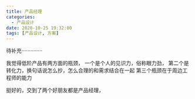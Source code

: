```yaml
---
title: 产品经理
categories:
  - 产品设计
date: 2020-10-25 19:32:00
tags: [产品设计, 方案]
---
```

待补充··············










我觉得低阶产品有两方面的瓶颈， 
一个是个人的见识力，俗称眼力劲，
第二个是转化力，换句话说怎么抄，怎么合理的和需求结合在一起
第三个瓶颈在于周边工程师的能力

挺好的，交到了两个好朋友都是产品经理，